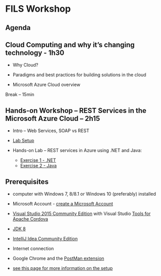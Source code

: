 FILS Workshop
=============

Agenda
------

Cloud Computing and why it’s changing technology - 1h30
--------------------------------------------------------

- Why Cloud?

- Paradigms and best practices for building solutions in the cloud

- Microsoft Azure Cloud overview

 
Break – 15min
 
Hands-on Workshop – REST Services in the Microsoft Azure Cloud – 2h15
---------------------------------------------------------------------

- Intro – Web Services, SOAP vs REST

- [Lab Setup](/docs/setup/readme.md)

- Hands-on Lab – REST services in Azure using .NET and Java:
   - [Exercise 1 - .NET](/docs/exercise01/readme.md)  
   - [Exercise 2 - Java](/docs/exercise02/readme.md)



Prerequisites
--------------

- computer with Windows 7, 8/8.1 or Windows 10 (preferably) installed
- Microsoft Account - [create a Microsoft Account](https://support.microsoft.com/en-gb/instantanswers/d18cc497-d839-cf50-dea8-f99c95f2bd16/sign-up-for-a-microsoft-account)
- [Visual Studio 2015 Community Edition](https://www.visualstudio.com/vs/community/) with Visual Studio [Tools for Apache Cordova](https://taco.visualstudio.com/)
- [JDK 8](http://www.oracle.com/technetwork/java/javase/downloads/jdk8-downloads-2133151.html)
- [IntelliJ Idea Community Edition](https://www.jetbrains.com/idea/)
- Internet connection
- Google Chrome and the [PostMan extension](https://chrome.google.com/webstore/detail/postman/fhbjgbiflinjbdggehcddcbncdddomop)

- [see this page for more information on the setup](/docs/setup/readme.md)